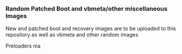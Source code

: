 ### Random Patched Boot and vbmeta/other miscellaneous Images
New and patched boot and recovery images are to be uploaded to this repository as well as vbmeta and other random images

Preloaders ma
